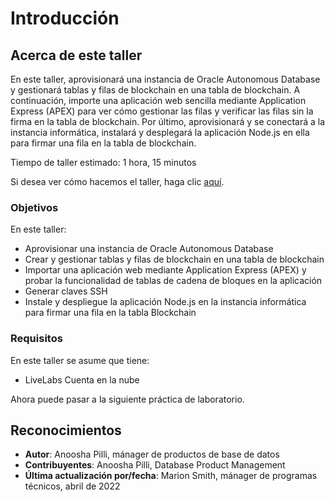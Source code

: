 # Introducción

## Acerca de este taller

En este taller, aprovisionará una instancia de Oracle Autonomous Database y gestionará tablas y filas de blockchain en una tabla de blockchain. A continuación, importe una aplicación web sencilla mediante Application Express (APEX) para ver cómo gestionar las filas y verificar las filas sin la firma en la tabla de blockchain. Por último, aprovisionará y se conectará a la instancia informática, instalará y desplegará la aplicación Node.js en ella para firmar una fila en la tabla de blockchain.

Tiempo de taller estimado: 1 hora, 15 minutos

Si desea ver cómo hacemos el taller, haga clic [aquí](https://youtu.be/Frv6V1-gzR8).

### Objetivos

En este taller:

*   Aprovisionar una instancia de Oracle Autonomous Database
*   Crear y gestionar tablas y filas de blockchain en una tabla de blockchain
*   Importar una aplicación web mediante Application Express (APEX) y probar la funcionalidad de tablas de cadena de bloques en la aplicación
*   Generar claves SSH
*   Instale y despliegue la aplicación Node.js en la instancia informática para firmar una fila en la tabla Blockchain

### Requisitos

En este taller se asume que tiene:

*   LiveLabs Cuenta en la nube

Ahora puede pasar a la siguiente práctica de laboratorio.

## Reconocimientos

*   **Autor**: Anoosha Pilli, mánager de productos de base de datos
*   **Contribuyentes**: Anoosha Pilli, Database Product Management
*   **Última actualización por/fecha**: Marion Smith, mánager de programas técnicos, abril de 2022
